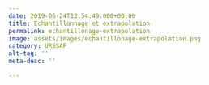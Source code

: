 ```yaml
---
date: 2019-06-24T12:54:49.000+00:00
title: Echantillonnage et extrapolation
permalink: echantillonage-extrapolation
image: assets/images/echantillonage-extrapolation.png
category: URSSAF
alt-tag: ''
meta-desc: ''

---
```

